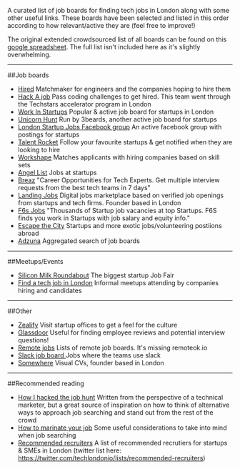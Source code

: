 A curated list of job boards for finding tech jobs in London along with some other useful links. These boards have been selected and listed in this order according to how relevant/active they are (feel free to improve!)

The original extended crowdsourced list of all boards can be found on this [google spreadsheet](https://docs.google.com/spreadsheets/d/1l97oJKfmFYKl1dFda4Y01OSmiuxgFsCRbiuoRCrp8vE/edit?usp=sharing). The full list isn't included here as it's slightly overwhelming.

___


##Job boards
* [Hired](http://www.hired.com) Matchmaker for engineers and the companies hoping to hire them
*  [Hack A job](hackajob.co) Pass coding challenges to get hired. This team went through the Techstars accelerator program in London
* [Work In Startups](workinstartups.com) Popular & active job board for startups in London
* [Unicorn Hunt](unicornhunt.io) Run by 3beards, another active job board for startups
* [London Startup Jobs Facebook group](facebook.com/groups/356650711075435/) An active facebook group with postings for startups
* [Talent Rocket](talentrocket.co.uk) Follow your favourite startups & get notified when they are looking to hire
* [Workshape](workshape.io) Matches applicants with hiring companies based on skill sets
* [Angel List](angel.co/jobs) Jobs at startups
* [Breaz](http://breaz.io/) "Career Opportunities for Tech Experts. Get multiple interview requests from the best tech teams in 7 days"
* [Landing Jobs](https://www.landing.jobs/) Digital jobs marketplace based on verified job openings from startups and tech firms. Founder based in London
* [F6s Jobs](http://www.f6s.com/jobs) "Thousands of Startup job vacancies at top Startups. F6S finds you work in Startups with job salary and equity info."
* [Escape the City](escapethecity.org) Startups and more exotic jobs/volunteering postiions abroad
* [Adzuna](www.adzuna.co.uk) Aggregated search of job boards

---

##Meetups/Events
* [Silicon Milk Roundabout](siliconmilkroundabout.com) The biggest startup Job Fair
* [Find a tech job in London](http://www.meetup.com/Find-A-tech-Job-In-London/) Informal meetups attending by companies hiring and candidates

---

##Other
* [Zealify](www.zealify.com) Visit startup offices to get a feel for the culture
* [Glassdoor](www.glassdoor.co.uk) Useful for finding employee reviews and potential interview questions!
* [Remote jobs](https://github.com/josiahsprague/remote-job-boards) Lists of remote job boards. It's missing remoteok.io
* [Slack job board ](http://slackatwork.com/) Jobs where the teams use slack
* [Somewhere](http://somewherehq.com/) Visual CVs, founder based in London

---

##Recommended reading
* [How I hacked the job hunt](https://medium.com/tech-london/how-i-hack-the-job-research-ecc87f8b9127) Written from the perspective of a technical marketer, but a great source of inspiration on how to think of alternative ways to approach job searching and stand out from the rest of the crowd
* [How to marinate your job](https://medium.com/@orliesaurus/how-to-marinate-your-job-1cf6f830362d#.khlys5bxx) Some useful considerations to take into mind when job searching
* [Recommended recruiters](https://medium.com/tech-london/recommended-recruiters-london-startup-sme-e6dd783d3080#.r84yx957n) A list of recommended recrutiers for startups & SMEs in London (twitter list here: https://twitter.com/techlondonio/lists/recommended-recruiters)
